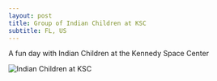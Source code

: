 ```yaml
---
layout: post
title: Group of Indian Children at KSC
subtitle: FL, US
---
```


A fun day with Indian Children at the Kennedy Space Center

![Indian Children at KSC](/img/blog/indian-children-group-ksc-2016-06-11.jpg)
